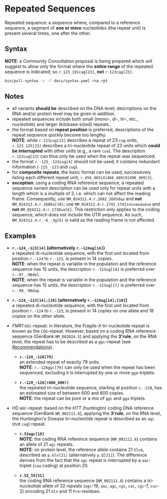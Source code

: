 # Repeated Sequences

<!-- ## Definition -->

Repeated sequence: a sequence where, compared to a reference sequence, a segment of **one or more** nucleotides (the repeat unit) is present several times, one after the other.

## Syntax

**NOTE**: a Community Consultation proposal is being prepared which will suggest to allow only the format where the **entire range** of the repeated sequence is indicated; so `r.123_191cag[23]`, **not** `r.123cag[23]`.

```sh exec="true"
bin/pull-syntax -c -f docs/syntax.yaml rna.rpt
```

## Notes

- all variants **should be** described on the DNA level; descriptions on the RNA and/or protein level may be given in addition.
- repeated sequences include both small (mono-, di-, tri-, etc., nucleotide) and larger (kilobase-sized) repeats.
- the format based on **repeat position** is preferred, descriptions of the repeat sequence quickly become too lengthy.<br>
  **NOTE**: while `r.123cug[23]` describes a repeat of 23 `cug` units, `r.123_125[23]` describes a tri-nucleotide repeat of 23 units which **could be interrupted** with other units (e.g., a rare `cua`).
  The description `r.123cug[23]` can thus only be used when the repeat was sequenced.
- the format <code class="invalid">r.-125_-123cug[4]</code> should not be used; it contains redundant information (`-125_-123` and `cug`).
- for **composite repeats**, the basic format can be used, successively listing each different repeat unit; <code class="invalid">r.456_465[4]466_489[9]490_499[3]</code>.
- **exception**: using a coding RNA reference sequence, a repeated sequence variant description can be used only for repeat units with a length which is a multiple of 3, i.e. which can not affect the reading frame.
  Consequently, use `NM_024312.4:r.2692_2693dup` and **not** <code class="invalid">NM_024312.4:r.2686a[10]</code>; use `NM_024312.4:r.1741_1742insuauauaua` and **not** <code class="invalid">NM_024312.4:r.1738ua[6]</code>.
  This restriction only applies to the coding sequence, which does not include the UTR sequence.
  As such, `NM_024312.4:r.-6_-3g[6]` is valid as the reading frame is not affected.

## Examples

- **`r.-124_-123[14]` (alternatively `r.-124ug[14]`)**<br>
  a repeated di-nucleotide sequence, with the first unit located from position `r.-124` to `r.-123`, is present in 14 copies.<br>
  **NOTE**: when the repeat is variable in the population and the reference sequence has 15 units, the description `r.-123ug[14]` is preferred over `r.-97_-96del`.<br>
  **NOTE**: when the repeat is variable in the population and the reference sequence has 15 units, the description `r.-123ug[17]` is preferred over `r.-99_-96dup`.

- **`r.-124_-123[14];[18]` (alternatively `r.-124ug[14];[18]`)**<br>
  a repeated di-nucleotide sequence, with the first unit located from position `r.-124` to `r.-123`, is present in 14 copies on one allele and 18 copies on the other allele.

- _FMR1_ `GGC`-repeat: in literature, the Fragile-X tri-nucleotide repeat is known as the `CGG`-repeat.
  However, based on a coding RNA reference sequence (GenBank `NM_002024.5`) and applying the **3'rule**, on the RNA level, the repeat has to be described as a `ggc`-repeat (see [Recommendations](../general.md)).
    - **`r.-128_-126[79]`**<br>
      an extended repeat of exactly 79 units.<br>
      **NOTE**: `r.-128ggc[79]` can only be used when the repeat has been sequenced, excluding it is interrupted by one or more `gga`-triplets.

    - **`r.-128_-126[(600_800)]`**<br>
      the repeated tri-nucleotide sequence, starting at position `c.-128`, has an estimated size of between 600 and 800 copies.<br>
      **NOTE**: the repeat can be pure or a mix of `ggc` and `gga` triplets.

- HD `AGC`-repeat: based on the _HTT_ (huntingtin) coding DNA reference sequence (GenBank `NM_002111.6`), applying the **3'rule**, on the RNA level, the Huntington's Disease tri-nucleotide repeat is described as an `agc` (not `cag`) repeat.
    - **`r.53agc[19]`**<br>
      **NOTE**: the coding RNA reference sequence (`NM_002111.6`) contains an allele of 21 `agc` repeats.<br>
      **NOTE**: on protein level, the reference allele contains 21 `Gln`s, described as `p.Gln[21]` (alternatively `p.Q[21]`).
      The difference derives from the fact that the `agc` repeat is interrupted by a `aac`-triplet (`caa` coding) at position 20.

    - **`r.53_55[31]`**<br>
      the coding RNA reference sequence (`NM_002111.6`) contains a tri-nucleotide allele of 32 repeats (`agc`-19, `aac`, `agc`, `cgc`, `cac`, `cgc`-7, `cuc`-2) encoding 21 `Gln` and 11 `Pro`-residues.
